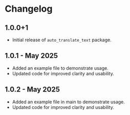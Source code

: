 # Changelog

## 1.0.0+1
- Initial release of `auto_translate_text` package.

## 1.0.1 - May 2025
- Added an example file to demonstrate usage.
- Updated code for improved clarity and usability.

## 1.0.2 - May 2025
- Added an example file in main to demonstrate usage.
- Updated code for improved clarity and usability.